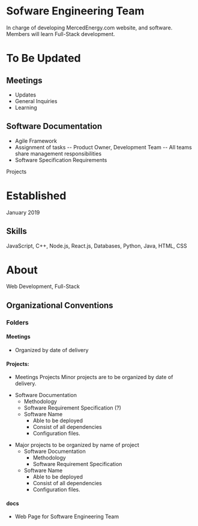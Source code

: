 # Sofware Engineering Team
In charge of developing MercedEnergy.com website, and software. Members will learn Full-Stack development. 
# To Be Updated 
## Meetings 
- Updates 
- General Inquiries 
- Learning  
## Software Documentation
- Agile Framework 
- Assignment of tasks
-- Product Owner, Development Team 
-- All teams share management responsibilities 
- Software Specification Requirements 

Projects <br> 
# Established 
January 2019
## Skills
JavaScript, C++, Node.js, React.js, Databases, Python, Java, HTML, CSS
# About 
Web Development, Full-Stack
## Organizational Conventions 
### Folders 
#### Meetings 
- Organized by date of delivery
#### Projects: 
- Meetings Projects
Minor projects are to be organized by date of delivery. 
* Software Documentation
    - Methodology
    - Software Requirement Specification (?)
  * Software Name 
    - Able to be deployed
    - Consist of all dependencies
    - Configuration files. 
- Major projects to be organized by name of project 
  * Software Documentation
    - Methodology
    - Software Requirement Specification
  * Software Name 
    - Able to be deployed
    - Consist of all dependencies
    - Configuration files.  
#### docs
- Web Page for Software Engineering Team 
